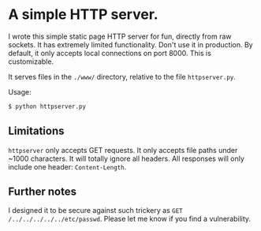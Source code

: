 # A simple HTTP server.

I wrote this simple static page HTTP server for fun, directly from raw sockets. It has extremely limited functionality. Don't use it in production. By default, it only accepts local connections on port 8000. This is customizable.

It serves files in the `./www/` directory, relative to the file `httpserver.py`.

Usage:
```bash
$ python httpserver.py
```

## Limitations

`httpserver` only accepts GET requests. It only accepts file paths under ~1000 characters. It will totally ignore all headers. All responses will only include one header: `Content-Length`.

## Further notes

I designed it to be secure against such trickery as `GET /../../../../../etc/passwd`. Please let me know if you find a vulnerability.